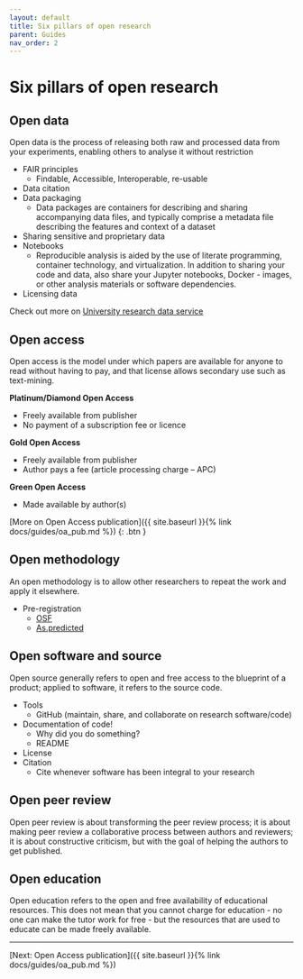 ```yaml
---
layout: default
title: Six pillars of open research
parent: Guides
nav_order: 2
---
```


# Six pillars of open research


## Open data

Open data is the process of releasing both raw and processed data from your experiments, enabling others to analyse it without restriction

- FAIR principles
  - Findable, Accessible, Interoperable, re-usable
- Data citation
- Data packaging
  - Data packages are containers for describing and sharing accompanying data files, and typically comprise a metadata file describing the features and context of a dataset
- Sharing sensitive and proprietary data
- Notebooks
  - Reproducible analysis is aided by the use of literate programming, container technology, and virtualization. In addition to sharing your code and data, also share your Jupyter notebooks, Docker - images, or other analysis materials or software dependencies.
- Licensing data

Check out more on [University research data service](https://www.ed.ac.uk/information-services/research-support/research-data-service)

## Open access

Open access is the model under which papers are available for anyone to read without having to pay, and that license allows secondary use such as text-mining.

**Platinum/Diamond Open Access**
- Freely available from publisher
- No payment of a subscription fee or licence

**Gold Open Access**
- Freely available from publisher
- Author pays a fee (article processing charge – APC)

**Green Open Access**
- Made available by author(s)

[More on Open Access publication]({{ site.baseurl }}{% link docs/guides/oa_pub.md %})
{: .btn }
<!-- Here you will find a list of [platinum Open Access journals](https://oaling.wordpress.com) in linguistics -->

## Open methodology

An open methodology is to allow other researchers to repeat the work and apply it elsewhere.

- Pre-registration
  - [OSF](https://www.cos.io/initiatives/prereg)
  - [As.predicted](https://aspredicted.org/)

## Open software and source

Open source generally refers to open and free access to the blueprint of a product; applied to software, it refers to the source code.

- Tools
  - GitHub (maintain, share, and collaborate on research software/code)
- Documentation of code!
  - Why did you do something?
  - README
- License
- Citation
  - Cite whenever software has been integral to your research

## Open peer review

Open peer review is about transforming the peer review process; it is about making peer review a collaborative process between authors and reviewers; it is about constructive criticism, but with the goal of helping the authors to get published.

## Open education

Open education refers to the open and free availability of educational resources. This does not mean that you cannot charge for education - no one can make the tutor work for free - but the resources that are used to educate can be made freely available.

---

[Next: Open Access publication]({{ site.baseurl }}{% link docs/guides/oa_pub.md %})
